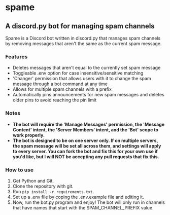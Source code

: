 # spame

## A discord.py bot for managing spam channels

Spame is a Discord bot written in discord.py that manages spam channels by removing messages that aren't the same as the current spam message.

### Features

-   Deletes messages that aren't equal to the currently set spam message
-   Toggleable .env option for case insensitive/sensitive matching
-   'Changer' permission that allows users with it to change the spam message through a bot command at any time
-   Allows for multiple spam channels with a prefix
-   Automatically pins announcements for new spam messages and deletes older pins to avoid reaching the pin limit

### **Notes**

-   **The bot will require the 'Manage Messages' permission, the 'Message Content' intent, the 'Server Members' intent, and the 'Bot' scope to work properly.**
-   **The bot is designed to be on one server only. If on multiple servers, the spam message will be set all across them, and settings will apply to every server. You can fork the bot and fix this for your own use if you'd like, but I will NOT be accepting any pull requests that fix this.**

### How to use

1. Get Python and Git.
2. Clone the repository with git.
3. Run `pip install -r requirements.txt`.
4. Set up a .env file by coping the .env.example file and editing it.
5. Now, run the bot.py program and enjoy! The bot will only run in channels that have names that start with the SPAM_CHANNEL_PREFIX value.
